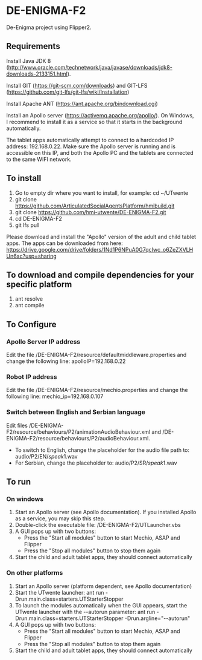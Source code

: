 # DE-ENIGMA-F2
De-Enigma project using Flipper2.

## Requirements
Install Java JDK 8 (http://www.oracle.com/technetwork/java/javase/downloads/jdk8-downloads-2133151.html).

Install GIT (https://git-scm.com/downloads) and GIT-LFS (https://github.com/git-lfs/git-lfs/wiki/Installation)

Install Apache ANT (https://ant.apache.org/bindownload.cgi)

Install an Apollo server (https://activemq.apache.org/apollo/). On Windows, I recommend to install it as a service so that it starts in the background automatically.

The tablet apps automatically attempt to connect to a hardcoded IP address: 192.168.0.22.
Make sure the Apollo server is running and is accessible on this IP, and both the Apollo PC and the tablets are connected to the same WIFI network. 

## To install
1. Go to empty dir where you want to install, for example: cd ~/UTwente
1. git clone https://github.com/ArticulatedSocialAgentsPlatform/hmibuild.git
1. git clone https://github.com/hmi-utwente/DE-ENIGMA-F2.git
1. cd DE-ENIGMA-F2
1. git lfs pull

Please download and install the "Apollo" version of the adult and child tablet apps. The apps can be downloaded from here: https://drive.google.com/drive/folders/1Nd1P6NPuA0G7qcIwc_o6ZeZXVLHUn6ac?usp=sharing

## To download and compile dependencies for your specific platform
1. ant resolve
1. ant compile

## To Configure
### Apollo Server IP address
Edit the file /DE-ENIGMA-F2/resource/defaultmiddleware.properties and change the following line: apolloIP=192.168.0.22

### Robot IP address
Edit the file /DE-ENIGMA-F2/resource/mechio.properties and change the following line: mechio_ip=192.168.0.107

### Switch between English and Serbian language
Edit files /DE-ENIGMA-F2/resource/behaviours/P2/animationAudioBehaviour.xml and /DE-ENIGMA-F2/resource/behaviours/P2/audioBehaviour.xml. 
* To switch to English, change the placeholder for the audio file path to: audio/P2/EN/$speak1$.wav
* For Serbian, change the placeholder to: audio/P2/SR/$speak1$.wav

## To run
### On windows
1. Start an Apollo server (see Apollo documentation). If you installed Apollo as a service, you may skip this step.
1. Double-click the executable file: /DE-ENIGMA-F2/UTLauncher.vbs
1. A GUI pops up with two buttons:
	* Press the "Start all modules" button to start Mechio, ASAP and Flipper
	* Press the "Stop all modules" button to stop them again
1. Start the child and adult tablet apps, they should connect automatically

### On other platforms
1. Start an Apollo server (platform dependent, see Apollo documentation)
1. Start the UTwente launcher: ant run -Drun.main.class=starters.UTStarterStopper
1. To launch the modules automatically when the GUI appears, start the UTwente launcher with the --autorun parameter: ant run -Drun.main.class=starters.UTStarterStopper -Drun.argline="--autorun"
1. A GUI pops up with two buttons:
	* Press the "Start all modules" button to start Mechio, ASAP and Flipper
	* Press the "Stop all modules" button to stop them again
1. Start the child and adult tablet apps, they should connect automatically
	
